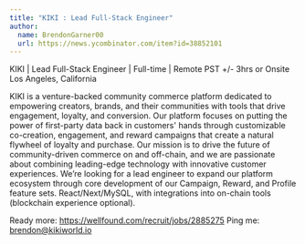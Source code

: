 ```yaml
---
title: "KIKI : Lead Full-Stack Engineer"
author:
  name: BrendonGarner00
  url: https://news.ycombinator.com/item?id=38852101
---
```

KIKI | Lead Full-Stack Engineer | Full-time | Remote PST +&#x2F;- 3hrs or Onsite Los Angeles, California

KIKI is a venture-backed community commerce platform dedicated to empowering creators, brands, and their communities with tools that drive engagement, loyalty, and conversion. Our platform focuses on putting the power of first-party data back in customers&#x27; hands through customizable co-creation, engagement, and reward campaigns that create a natural flywheel of loyalty and purchase. Our mission is to drive the future of community-driven commerce on and off-chain, and we are passionate about combining leading-edge technology with innovative customer experiences. We’re looking for a lead engineer to expand our platform ecosystem through core development of our Campaign, Reward, and Profile feature sets. React&#x2F;Next&#x2F;MySQL, with integrations into on-chain tools (blockchain experience optional).

Ready more: <a href="https:&#x2F;&#x2F;wellfound.com&#x2F;recruit&#x2F;jobs&#x2F;2885275" rel="nofollow">https:&#x2F;&#x2F;wellfound.com&#x2F;recruit&#x2F;jobs&#x2F;2885275</a>
Ping me: brendon@kikiworld.io
